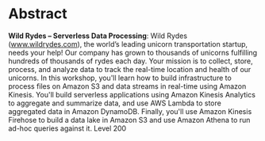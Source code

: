 # Abstract

**Wild Rydes – Serverless Data Processing**: Wild Rydes (www.wildrydes.com), the world’s leading unicorn transportation startup, needs your help! Our company has grown to thousands of unicorns fulfilling hundreds of thousands of rydes each day. Your mission is to collect, store, process, and analyze data to track the real-time location and health of our unicorns. In this workshop, you'll learn how to build infrastructure to process files on Amazon S3 and data streams in real-time using Amazon Kinesis. You'll build serverless applications using Amazon Kinesis Analytics to aggregate and summarize data, and use AWS Lambda to store aggregated data in Amazon DynamoDB. Finally, you'll use Amazon Kinesis Firehose to build a data lake in Amazon S3 and use Amazon Athena to run ad-hoc queries against it. Level 200